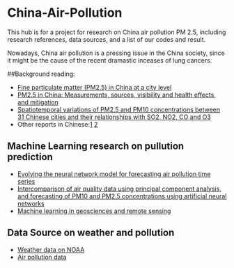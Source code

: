 # China-Air-Pollution
This hub is for a project for research on China air pollution PM 2.5, including research references, data sources, and a list of our codes and result. 

Nowadays, China air pollution is a pressing issue in the China society, since it might be the cause of the recent dramastic inceases of lung cancers.

##Background reading:
- [Fine particulate matter (PM2.5) in China at a city level](http://www.nature.com/articles/srep14884)
- [PM2.5 in China: Measurements, sources, visibility and health effects, and mitigation](http://www.sciencedirect.com/science/article/pii/S1674200113002228)
- [Spatiotemporal variations of PM2.5 and PM10 concentrations between 31 Chinese cities and their relationships with SO2, NO2, CO and O3](https://www.researchgate.net/profile/Bin_Zhao/publication/275257816_Spatiotemporal_variations_of_PM25_and_PM10_concentrations_between_31_Chinese_cities_and_their_relationships_with_SO2_NO2_CO_and_O3/links/554086f30cf2736761c27c70.pdf)
- Other reports in Chinese:[1](http://www.sescn.org.cn/zyxx/2015dxsjmgs/sdj/C04.pdf) [2](https://www.google.com/url?sa=t&rct=j&q=&esrc=s&source=web&cd=1&cad=rja&uact=8&ved=0ahUKEwjQjMCw7a3MAhVC3mMKHTAGBiMQFggcMAA&url=http%3A%2F%2Fmanu36.magtech.com.cn%2FJweb_zghjkx%2FCN%2Farticle%2FdownloadArticleFile.do%3FattachType%3DPDF%26id%3D14294&usg=AFQjCNHpNgg7ZM9_cyHokQATSYgWKXhvSw&sig2=geHoF0Fy4G_h9hKag5GrZQ&bvm=bv.120853415,d.cGc)

## Machine Learning research on pullution prediction
- [Evolving the neural network model for forecasting air pollution time series](http://www.sciencedirect.com/science/article/pii/S0952197604000119)
- [Intercomparison of air quality data using principal component analysis, and forecasting of PM10 and PM2.5 concentrations using artificial neural networks](http://www.sciencedirect.com/science/article/pii/S0048969711000052)
- [Machine learning in geosciences and remote sensing](http://www.sciencedirect.com/science/article/pii/S1674987115000821)

## Data Source on weather and pollution
- [Weather data on NOAA](http://www7.ncdc.noaa.gov/CDO/cdoselect.cmd?datasetabbv=GSOD&countryabbv=&georegionabbv=)
- [Air pollution data](http://aqi.cga.harvard.edu/china/)
